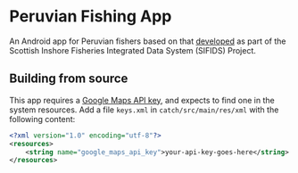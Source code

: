 # Peruvian Fishing App

An Android app for Peruvian fishers based on that [developed](https://github.com/StAResComp/sifids) as part of the Scottish Inshore Fisheries Integrated Data System (SIFIDS) Project.

## Building from source

This app requires a [Google Maps API key](https://developers.google.com/maps/documentation/android-sdk/signup), and expects to find one in the system resources. Add a file `keys.xml` in `catch/src/main/res/xml` with the following content:

```XML
<?xml version="1.0" encoding="utf-8"?>
<resources>
    <string name="google_maps_api_key">your-api-key-goes-here</string>
</resources>
```
